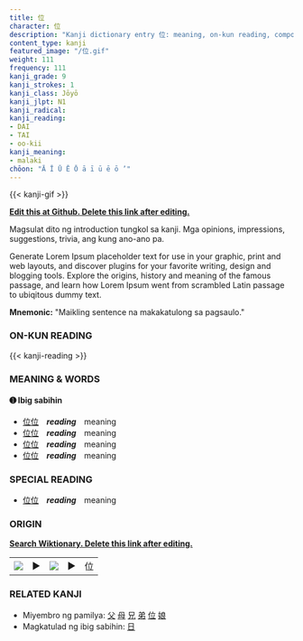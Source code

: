 ```yaml
---
title: 位
character: 位
description: "Kanji dictionary entry 位: meaning, on-kun reading, compounds, origin, related kanji"
content_type: kanji
featured_image: "/位.gif"
weight: 111
frequency: 111
kanji_grade: 9
kanji_strokes: 1
kanji_class: Jōyō
kanji_jlpt: N1
kanji_radical: 
kanji_reading: 
- DAI
- TAI
- oo-kii
kanji_meaning:
- malaki
chōon: "Ā Ī Ū Ē Ō ā ī ū ē ō ’"
---
```

[//]: # (Don't edit the line below. Kanji animated GIF code is automatically generated.)
{{< kanji-gif >}}

[//]: # (Edit below this line.)

**[Edit this at Github. Delete this link after editing.](https://github.com/tim0g/tim/tree/main/content/kanji/位/index.md)**

Magsulat dito ng introduction tungkol sa kanji. Mga opinions, impressions, suggestions, trivia, ang kung ano-ano pa.

Generate Lorem Ipsum placeholder text for use in your graphic, print and web layouts, and discover plugins for your favorite writing, design and blogging tools. Explore the origins, history and meaning of the famous passage, and learn how Lorem Ipsum went from scrambled Latin passage to ubiqitous dummy text.
 
**Mnemonic:** "Maikling sentence na makakatulong sa pagsaulo."

### ON-KUN READING

[//]: # (Don't edit the line below. ON-KUN READING code is automatically generated.)
{{< kanji-reading >}}

### MEANING & WORDS

#### ➊ **Ibig sabihin**
  - [位](../位)[位](../位)　***reading***　meaning
  - [位](../位)[位](../位)　***reading***　meaning
  - [位](../位)[位](../位)　***reading***　meaning
  - [位](../位)[位](../位)　***reading***　meaning

### SPECIAL READING
  - [位](../位)[位](../位)　***reading***　meaning

### ORIGIN

**[Search Wiktionary. Delete this link after editing.](https://wiktionary.org/wiki/位)**
<table class="kanji-table"><tr><td>
<img src="60px-位-bronze.svg.png">
</td><td>▶</td><td>
<img src="60px-位-oracle.svg.png">
</td><td>▶</td>
<td class="kanji-origin">位</td>
</tr></table>

### RELATED KANJI
- Miyembro ng pamilya: [父](../父) [母](../母) [兄](../兄) [弟](../弟) [位](../位) [娘](../娘)
- Magkatulad ng ibig sabihin: [日](../日)

